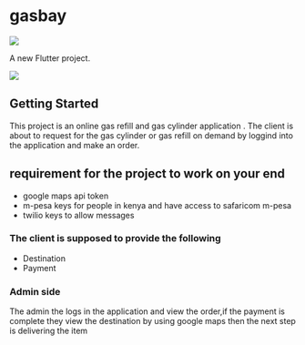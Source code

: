 # gasbay

<img src="https://drive.google.com/file/d/1iELVKN5X5XBTUVz-UNi4PVwzbmwMuYGv/view?usp=sharing">

A new Flutter project.

<img src="https://drive.google.com/file/d/1h7sCOoz4X21BVp88EOtK3au483vHN_p6/view?usp=sharing">

## Getting Started

This project is an online gas refill  and gas cylinder application .
The client is about to request for the gas cylinder or gas refill on demand by loggind into the application and make an order.
## requirement for the project to work on your end
- google maps api token
- m-pesa keys for people in kenya and have access to safaricom m-pesa
- twilio keys to allow messages

### The client is supposed to provide the following
- Destination
- Payment

### Admin side 
The admin the logs in the application and view the order,if the payment is complete they view the destination by using google maps then the next step is delivering the item


